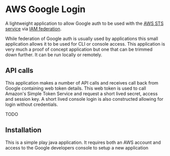 AWS Google Login
=================

A lightweight application to allow Google auth to be used with the [AWS STS service](http://docs.aws.amazon.com/STS/latest/APIReference/Welcome.html) via [IAM federation](http://aws.amazon.com/blogs/aws/aws-iam-now-supports-amazon-facebook-and-google-identity-federation/).

While federation of Google auth is usually used by applications this small application allows it to be used for CLI or console access. This application is very much a proof of concept application but one that can be trimmed down further.  It can be run locally or remotely.

API calls
----------

This application makes a number of API calls and receives call back from Google containing web token details.  This web token is used to call Amazon's Simple Token Service and request a short lived secret, access and session key.  A short lived console login is also constructed allowing for login without credentials.

TODO

Installation
-------------

This is a simple play java application.  It requires both an AWS account and access to the Google developers console to setup a new application
